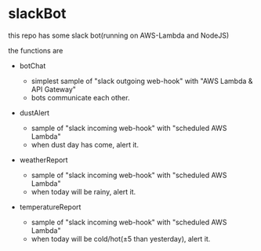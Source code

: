 
# slackBot

this repo has some slack bot(running on AWS-Lambda and NodeJS)

the functions are

- botChat
    - simplest sample of "slack outgoing web-hook" with "AWS Lambda & API Gateway"
    - bots communicate each other.

- dustAlert
    - sample of "slack incoming web-hook" with "scheduled AWS Lambda"
    - when dust day has come, alert it.

- weatherReport
    - sample of "slack incoming web-hook" with "scheduled AWS Lambda"
    - when today will be rainy, alert it.

- temperatureReport
    - sample of "slack incoming web-hook" with "scheduled AWS Lambda"
    - when today will be cold/hot(±5 than yesterday), alert it.